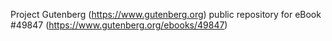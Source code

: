 Project Gutenberg (https://www.gutenberg.org) public repository for eBook #49847 (https://www.gutenberg.org/ebooks/49847)
